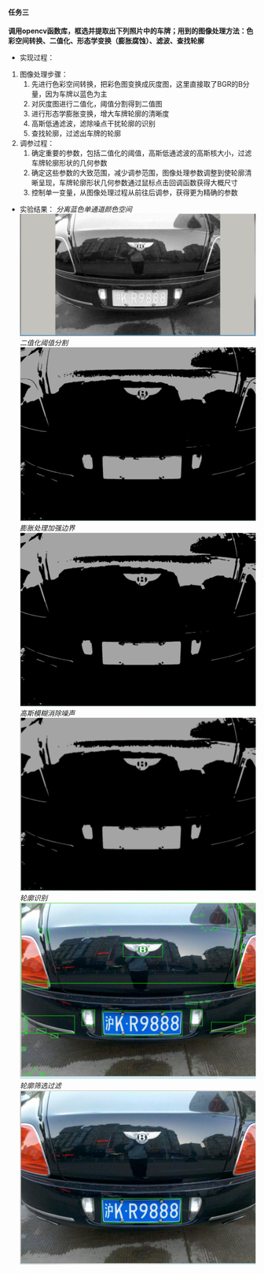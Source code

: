 #### 任务三
**调用opencv函数库，框选并提取出下列照片中的车牌；用到的图像处理方法：色彩空间转换、二值化、形态学变换（膨胀腐蚀）、滤波、查找轮廓**
* 实现过程：
1. 图像处理步骤：
    1. 先进行色彩空间转换，把彩色图变换成灰度图，这里直接取了BGR的B分量，因为车牌以蓝色为主
    2. 对灰度图进行二值化，阈值分割得到二值图
    3. 进行形态学膨胀变换，增大车牌轮廓的清晰度
    4. 高斯低通滤波，滤除噪点干扰轮廓的识别
    5. 查找轮廓，过滤出车牌的轮廓
2. 调参过程：
    1. 确定重要的参数，包括二值化的阈值，高斯低通滤波的高斯核大小，过滤车牌轮廓形状的几何参数
    2. 确定这些参数的大致范围，减少调参范围，图像处理参数调整到使轮廓清晰呈现，车牌轮廓形状几何参数通过鼠标点击回调函数获得大概尺寸
    3. 控制单一变量，从图像处理过程从前往后调参，获得更为精确的参数
* 实验结果：
*分离蓝色单通道颜色空间*
![Alt text](images/README/image.png)
*二值化阈值分割*
![Alt text](images/README/image-1.png)
*膨胀处理加强边界*
![Alt text](images/README/image-2.png)
*高斯模糊消除噪声*
![Alt text](images/README/image-3.png)
*轮廓识别*
![Alt text](images/README/image-5.png)
*轮廓筛选过滤*
![Alt text](images/README/image-4.png)
